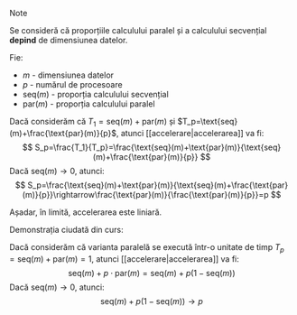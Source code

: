 
> [!NOTE]
> Se consideră că proporțiile calculului paralel și a calculului secvențial **depind** de dimensiunea datelor.

Fie:
- $m$ - dimensiunea datelor
- $p$ - numărul de procesoare
- $\text{seq}(m)$ - proporția calculului secvențial
- $\text{par}(m)$ - proporția calculului paralel

Dacă considerăm că $T_1=\text{seq}(m)+\text{par}(m)$ și $T_p=\text{seq}(m)+\frac{\text{par}(m)}{p}$, atunci [[accelerare|accelerarea]] va fi:
$$
S_p=\frac{T_1}{T_p}=\frac{\text{seq}(m)+\text{par}(m)}{\text{seq}(m)+\frac{\text{par}(m)}{p}}
$$
Dacă $\text{seq}(m)\rightarrow0$, atunci:
$$
S_p=\frac{\text{seq}(m)+\text{par}(m)}{\text{seq}(m)+\frac{\text{par}(m)}{p}}\rightarrow\frac{\text{par}(m)}{\frac{\text{par}(m)}{p}}=p
$$

Așadar, în limită, accelerarea este liniară.

Demonstrația ciudată din curs:

Dacă considerăm că varianta paralelă se execută într-o unitate de timp $T_p=\text{seq}(m)+\text{par}(m)=1$, atunci [[accelerare|accelerarea]] va fi:
$$
\text{seq}{(m)}+p\cdot\text{par}(m)=\text{seq}(m)+p(1-\text{seq}(m))
$$
Dacă $\text{seq}(m)\to0$, atunci:
$$
\text{seq}(m)+p(1-\text{seq}(m))\to p
$$
